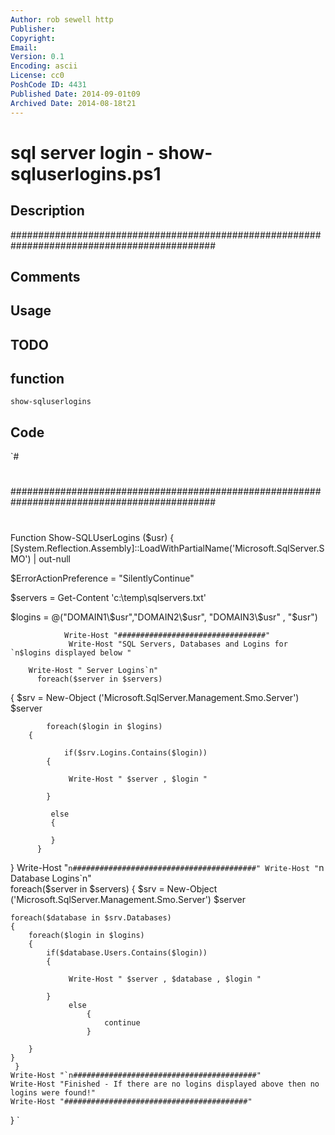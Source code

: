 ```yaml
---
Author: rob sewell http
Publisher: 
Copyright: 
Email: 
Version: 0.1
Encoding: ascii
License: cc0
PoshCode ID: 4431
Published Date: 2014-09-01t09
Archived Date: 2014-08-18t21
---
```


# sql server login - show-sqluserlogins.ps1

## Description

#############################################################################################

## Comments



## Usage



## TODO



## function

`show-sqluserlogins`

## Code

`#
 #
 #############################################################################################
 #
 #
 #
 
 
 Function Show-SQLUserLogins ($usr)
 {
 [System.Reflection.Assembly]::LoadWithPartialName('Microsoft.SqlServer.SMO') | out-null
 
 
 $ErrorActionPreference = "SilentlyContinue"
 
 
 $servers = Get-Content 'c:\temp\sqlservers.txt'
 
 
 $logins = @("DOMAIN1\$usr","DOMAIN2\$usr", "DOMAIN3\$usr" , "$usr")
 
 				Write-Host "#################################" 
                 Write-Host "SQL Servers, Databases and Logins for `n$logins displayed below " 
 
        Write-Host " Server Logins`n"
          foreach($server in $servers)
 {
     $srv = New-Object ('Microsoft.SqlServer.Management.Smo.Server') $server
     
     		foreach($login in $logins)
 		{
     
     			if($srv.Logins.Contains($login))
 			{
 
                 Write-Host " $server , $login " 
 
 			}
             
             else
             {
 
             }
          }
 }
       Write-Host "`n#########################################"
      Write-Host "`n Database Logins`n"               
 foreach($server in $servers)
 {
 	$srv = New-Object ('Microsoft.SqlServer.Management.Smo.Server') $server
     
 	foreach($database in $srv.Databases)
 	{
 		foreach($login in $logins)
 		{
 			if($database.Users.Contains($login))
 			{
 
                 Write-Host " $server , $database , $login " 
 
 			}
                 else
                     {
                         continue
                     }   
            
 		}
 	}
     }
    Write-Host "`n#########################################"
    Write-Host "Finished - If there are no logins displayed above then no logins were found!"    
    Write-Host "#########################################" 
 
 
 
 
 
 }
`

